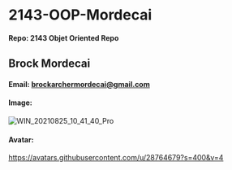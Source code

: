 # 2143-OOP-Mordecai
#### Repo: 2143 Objet Oriented Repo
## Brock Mordecai
#### Email: brockarchermordecai@gmail.com
#### Image:
![WIN_20210825_10_41_40_Pro](https://user-images.githubusercontent.com/28764679/131071336-afa3787a-e50d-4da7-9e46-62cf1cc7aa7b.jpg)
#### Avatar:
https://avatars.githubusercontent.com/u/28764679?s=400&v=4
